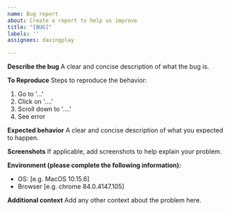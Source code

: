 ```yaml
---
name: Bug report
about: Create a report to help us improve
title: "[BUG]"
labels: ''
assignees: daxingplay

---
```


**Describe the bug**
A clear and concise description of what the bug is.

**To Reproduce**
Steps to reproduce the behavior:
1. Go to '...'
2. Click on '....'
3. Scroll down to '....'
4. See error

**Expected behavior**
A clear and concise description of what you expected to happen.

**Screenshots**
If applicable, add screenshots to help explain your problem.

**Environment (please complete the following information):**
 - OS: [e.g. MacOS 10.15.6]
 - Browser [e.g. chrome 84.0.4147.105]


**Additional context**
Add any other context about the problem here.
